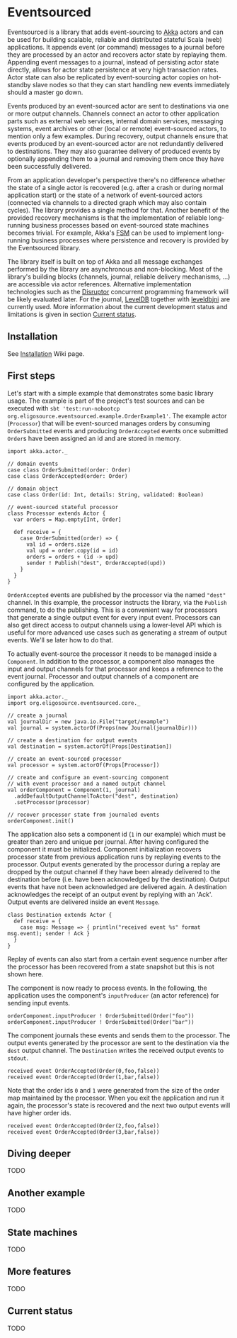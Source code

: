 Eventsourced
============

Eventsourced is a library that adds event-sourcing to [Akka](http://akka.io/) actors and can be used for building scalable, reliable and distributed stateful Scala (web) applications. It appends event (or command) messages to a journal before they are processed by an actor and recovers actor state by replaying them. Appending event messages to a journal, instead of persisting actor state directly, allows for actor state persistence at very high transaction rates. Actor state can also be replicated by event-sourcing actor copies on hot-standby slave nodes so that they can start handling new events immediately should a master go down. 

Events produced by an event-sourced actor are sent to destinations via one or more output channels. Channels connect an actor to other application parts such as external web services, internal domain services, messaging systems, event archives or other (local or remote) event-sourced actors, to mention only a few examples. During recovery, output channels ensure that events produced by an event-sourced actor are not redundantly delivered to destinations. They may also guarantee delivery of produced events by optionally appending them to a journal and removing them once they have been successfully delivered. 

From an application developer's perspective there's no difference whether the state of a single actor is recovered (e.g. after a crash or during normal application start) or the state of a network of event-sourced actors (connected via channels to a directed graph which may also contain cycles). The library provides a single method for that. Another benefit of the provided recovery mechanisms is that the implementation of reliable long-running business processes based on event-sourced state machines becomes trivial. For example, Akka's [FSM](http://doc.akka.io/docs/akka/2.0.2/scala/fsm.html) can be used to implement long-running business processes where persistence and recovery is provided by the Eventsourced library.

The library itself is built on top of Akka and all message exchanges performed by the library are asynchronous and non-blocking. Most of the library's building blocks (channels, journal, reliable delivery mechanisms, …) are accessible via actor references. Alternative implementation technologies such as the [Disruptor](http://code.google.com/p/disruptor/) concurrent programming framework will be likely evaluated later. For the journal, [LevelDB](http://code.google.com/p/leveldb/) together with [leveldbjni](https://github.com/fusesource/leveldbjni) are currently used. More information about the current development status and limitations is given in section [Current status](#current-status).

Installation
------------

See [Installation](eventsourced/wiki/Installation) Wiki page.

First steps
-----------

Let's start with a simple example that demonstrates some basic library usage. The example is part of the project's test sources and can be executed with `sbt 'test:run-nobootcp org.eligosource.eventsourced.example.OrderExample1'`. The example actor (`Processor`) that will be event-sourced manages orders by consuming `OrderSubmitted` events and producing `OrderAccepted` events once submitted `Order`s have been assigned an id and are stored in memory. 

    import akka.actor._

    // domain events
    case class OrderSubmitted(order: Order)
    case class OrderAccepted(order: Order)

    // domain object
    case class Order(id: Int, details: String, validated: Boolean)

    // event-sourced stateful processor
    class Processor extends Actor {
      var orders = Map.empty[Int, Order]

      def receive = {
        case OrderSubmitted(order) => {
          val id = orders.size
          val upd = order.copy(id = id)
          orders = orders + (id -> upd)
          sender ! Publish("dest", OrderAccepted(upd))
        }
      }
    }

`OrderAccepted` events are published by the processor via the named `"dest"` channel. In this example, the processor instructs the library, via the `Publish` command, to do the publishing. This is a convenient way for processors that generate a single output event for every input event. Processors can also get direct access to output channels using a lower-level API which is useful for more advanced use cases such as generating a stream of output events. We'll se later how to do that.

To actually event-source the processor it needs to be managed inside a `Component`. In addition to the processor, a component also manages the input and output channels for that processor and keeps a reference to the event journal. Processor and output channels of a component are configured by the application.

    import akka.actor._
    import org.eligosource.eventsourced.core._

    // create a journal
    val journalDir = new java.io.File("target/example")
    val journal = system.actorOf(Props(new Journal(journalDir)))

    // create a destination for output events
    val destination = system.actorOf(Props[Destination])

    // create an event-sourced processor
    val processor = system.actorOf(Props[Processor])

    // create and configure an event-sourcing component 
    // with event processor and a named output channel
    val orderComponent = Component(1, journal)
      .addDefaultOutputChannelToActor("dest", destination)
      .setProcessor(processor)

    // recover processor state from journaled events
    orderComponent.init()

The application also sets a component id (`1` in our example) which must be greater than zero and unique per journal. After having configured the component it must be initialized. Component initialization recovers processor state from previous application runs by replaying events to the processor. Output events generated by the processor during a replay are dropped by the output channel if they have been already delivered to the destination before (i.e. have been acknowledged by the destination). Output events that have not been acknowledged are delivered again. A destination acknowledges the receipt of an output event by replying with an 'Ack'. Output events are delivered inside an event `Message`.

    class Destination extends Actor {
      def receive = {
        case msg: Message => { println("received event %s" format msg.event); sender ! Ack }
      }
    }

Replay of events can also start from a certain event sequence number after the processor has been recovered from a state snapshot but this is not shown here. 

The component is now ready to process events. In the following, the application uses the component's `inputProducer` (an actor reference) for sending input events.

    orderComponent.inputProducer ! OrderSubmitted(Order("foo"))
    orderComponent.inputProducer ! OrderSubmitted(Order("bar"))

The component journals these events and sends them to the processor. The output events generated by the processor are sent to the destination via the `dest` output channel. The `Destination` writes the received output events to `stdout`.

    received event OrderAccepted(Order(0,foo,false))
    received event OrderAccepted(Order(1,bar,false))

Note that the order ids `0` and `1` were generated from the size of the order map maintained by the processor. When you exit the application and run it again, the processor's state is recovered and the next two output events will have higher order ids.

    received event OrderAccepted(Order(2,foo,false))
    received event OrderAccepted(Order(3,bar,false))

Diving deeper
-------------

TODO

Another example
---------------

TODO

State machines
--------------

TODO

More features
-------------

TODO

Current status
--------------

TODO